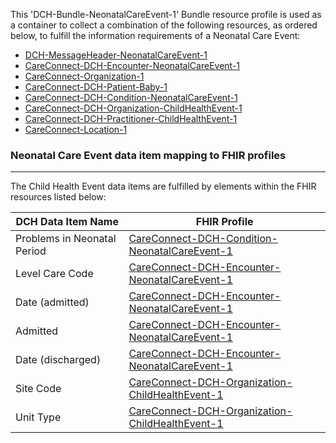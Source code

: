This 'DCH-Bundle-NeonatalCareEvent-1' Bundle resource profile is used as a container to collect a combination of the following resources, as ordered below, to fulfill the information requirements of a Neonatal Care Event:

- [DCH-MessageHeader-NeonatalCareEvent-1]
- [CareConnect-DCH-Encounter-NeonatalCareEvent-1]
- [CareConnect-Organization-1]
- [CareConnect-DCH-Patient-Baby-1]
- [CareConnect-DCH-Condition-NeonatalCareEvent-1] 
- [CareConnect-DCH-Organization-ChildHealthEvent-1]
- [CareConnect-DCH-Practitioner-ChildHealthEvent-1]
- [CareConnect-Location-1]

###  Neonatal Care Event data item mapping to FHIR profiles ###
----------
The Child Health Event data items are fulfilled by elements within the FHIR resources listed below:

| DCH Data Item Name          | FHIR Profile                                       |
|-----------------------------|----------------------------------------------------|
| Problems in Neonatal Period | [CareConnect-DCH-Condition-NeonatalCareEvent-1]   |
| Level Care Code             | [CareConnect-DCH-Encounter-NeonatalCareEvent-1]    |
| Date (admitted)             | [CareConnect-DCH-Encounter-NeonatalCareEvent-1]    |
| Admitted                    | [CareConnect-DCH-Encounter-NeonatalCareEvent-1]    |
| Date (discharged)           | [CareConnect-DCH-Encounter-NeonatalCareEvent-1]    |
| Site Code                   | [CareConnect-DCH-Organization-ChildHealthEvent-1] |
| Unit Type                   | [CareConnect-DCH-Organization-ChildHealthEvent-1] |
                                                                                                   

[DCH-MessageHeader-NeonatalCareEvent-1]:dch-messageheader-neonatalcareevent-1.html
[CareConnect-DCH-Encounter-NeonatalCareEvent-1]:careconnect-dch-encounter-neonatalcareevent-1.html
[CareConnect-Organization-1]:careconnect-organization-1.html
[CareConnect-DCH-Patient-Baby-1]:careconnect-dch-patient-baby-1.html
[CareConnect-DCH-Condition-NeonatalCareEvent-1]:careconnect-dch-condition-neonatalcareevent-1.html 
[CareConnect-DCH-Organization-ChildHealthEvent-1]:careconnect-dch-organization-NeonatalCareEvent-1.html
[CareConnect-DCH-Practitioner-ChildHealthEvent-1]:careconnect-dch-practitioner-childhealthevent-1.html
[CareConnect-Location-1]:careconnect-location-1.html